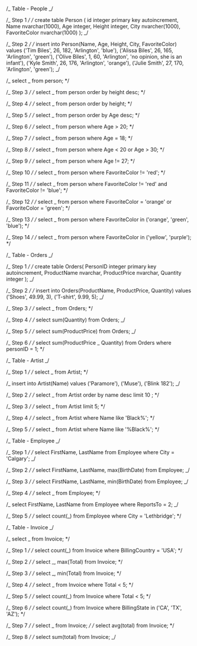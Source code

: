 /_ Table - People _/

/_ Step 1 _/
/_ create table Person (
id integer primary key autoincrement,
Name nvarchar(1000),
Age integer,
Height integer,
City nvarcher(1000),
FavoriteColor nvarchar(1000)
); _/

/_ Step 2 _/
/_ insert into Person(Name, Age, Height, City, FavoriteColor)
values
('Tim Biles', 26, 182, 'Arlington', 'blue'),
('Alissa Biles', 26, 165, 'Arlington', 'green'),
('Olive Biles', 1, 60, 'Arlington', 'no opinion, she is an infant'),
('Kyle Smith', 26, 176, 'Arlington', 'orange'),
('Julie Smith', 27, 170, 'Arlington', 'green'); _/

/_ select _ from person; \*/

/_ Step 3 _/
/_ select _ from person order by height desc; \*/

/_ Step 4 _/
/_ select _ from person order by height; \*/

/_ Step 5 _/
/_ select _ from person order by Age desc; \*/

/_ Step 6 _/
/_ select _ from person where Age > 20; \*/

/_ Step 7 _/
/_ select _ from person where Age = 18; \*/

/_ Step 8 _/
/_ select _ from person where Age < 20 or Age > 30; \*/

/_ Step 9 _/
/_ select _ from person where Age != 27; \*/

/_ Step 10 _/
/_ select _ from person where FavoriteColor != 'red'; \*/

/_ Step 11 _/
/_ select _ from person where FavoriteColor != 'red' and FavoriteColor != 'blue'; \*/

/_ Step 12 _/
/_ select _ from person where FavoriteColor = 'orange' or FavoriteColor = 'green'; \*/

/_ Step 13 _/
/_ select _ from person where FavoriteColor in ('orange', 'green', 'blue'); \*/

/_ Step 14 _/
/_ select _ from person where FavoriteColor in ('yellow', 'purple'); \*/

/_ Table - Orders _/

/_ Step 1 _/
/_ create table Orders(
PersonID integer primary key autoincrement,
ProductName nvarchar,
ProductPrice nvarchar,
Quantity integer
); _/

/_ Step 2 _/
/_ insert into Orders(ProductName, ProductPrice, Quantity)
values
('Shoes', 49.99, 3),
('T-shirt', 9.99, 5); _/

/_ Step 3 _/
/_ select _ from Orders; \*/

/_ Step 4 _/
/_ select sum(Quantity) from Orders; _/

/_ Step 5 _/
/_ select sum(ProductPrice) from Orders; _/

/_ Step 6 _/
/_ select sum(ProductPrice _ Quantity) from Orders where personID = 1; \*/

/_ Table - Artist _/

/_ Step 1 _/
/_ select _ from Artist; \*/

/_ insert into Artist(Name)
values
('Paramore'),
('Muse'),
('Blink 182'); _/

/_ Step 2 _/
/_ select _ from Artist order by name desc limit 10 ; \*/

/_ Step 3 _/
/_ select _ from Artist limit 5; \*/

/_ Step 4 _/
/_ select _ from Artist where Name like 'Black%'; \*/

/_ Step 5 _/
/_ select _ from Artist where Name like '%Black%'; \*/

/_ Table - Employee _/

/_ Step 1 _/
/_ select FirstName, LastName from Employee where City = 'Calgary'; _/

/_ Step 2 _/
/_ select FirstName, LastName, max(BirthDate) from Employee; _/

/_ Step 3 _/
/_ select FirstName, LastName, min(BirthDate) from Employee; _/

/_ Step 4 _/
/_ select _ from Employee; \*/

/_ select FirstName, LastName from Employee where ReportsTo = 2; _/

/_ Step 5 _/
/_ select count(_) from Employee where City = 'Lethbridge'; \*/

/_ Table - Invoice _/

/_ select _ from Invoice; \*/

/_ Step 1 _/
/_ select count(_) from Invoice where BillingCountry = 'USA'; \*/

/_ Step 2 _/
/_ select _, max(Total) from Invoice; \*/

/_ Step 3 _/
/_ select _, min(Total) from Invoice; \*/

/_ Step 4 _/
/_ select _ from Invoice where Total < 5; \*/

/_ Step 5 _/
/_ select count(_) from Invoice where Total < 5; \*/

/_ Step 6 _/
/_ select count(_) from Invoice where BillingState in ('CA', 'TX', 'AZ'); \*/

/_ Step 7 _/
/_ select _ from Invoice; _/
/_ select avg(total) from Invoice; \*/

/_ Step 8 _/
/_ select sum(total) from Invoice; _/
